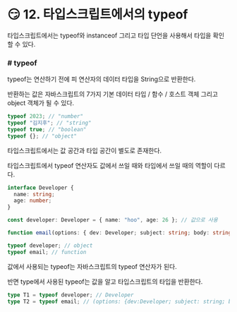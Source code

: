 # 😏 12. 타입스크립트에서의 typeof

타입스크립트에서는 typeof와 instanceof 그리고 타입 단언을 사용해서 타입을 확인할 수 있다.



### # typeof

typeof는 연산하기 전에 피 연산자의 데이터 타입을 String으로 반환한다.

반환하는 값은 자바스크립트의 7가지 기본 데이터 타입 / 함수 / 호스트 객체 그리고 object 객체가 될 수 있다.

```typescript
typeof 2023; // "number"
typeof "김지후"; // "string"
typeof true; // "boolean"
typeof {}; // "object"
```



타입스크립트에서는 값 공간과 타입 공간이 별도로 존재한다.

타입스크립트에서 typeof 연산자도 값에서 쓰일 때와 타입에서 쓰일 때의 역할이 다르다.

```typescript
interface Developer {
  name: string;
  age: number;
}

const developer: Developer = { name: "hoo", age: 26 }; // 값으로 사용

function email(options: { dev: Developer; subject: string; body: string }) {} // 값으로 사용

typeof developer; // object
typeof email; // function
```

값에서 사용되는 typeof는 자바스크립트의 typeof 연산자가 된다.



반면 type에서 사용된 typeof는 값을 알고 타입스크립트의 타입을 반환한다.

```typescript
type T1 = typeof developer; // Developer
type T2 = typeof email; // (options: {dev:Developer; subject: string; body: string}) => void
```
